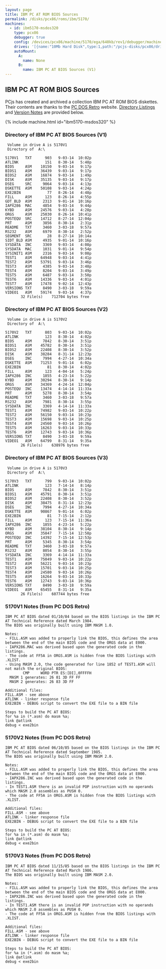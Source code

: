 ```yaml
---
layout: page
title: IBM PC AT ROM BIOS Sources
permalink: /disks/pcx86/roms/ibm/5170/
machines:
  - id: ibm5170-msdos320
    type: pcx86
    debugger: true
    config: /devices/pcx86/machine/5170/ega/640kb/rev1/debugger/machine.xml
    drives: '[{name:"10Mb Hard Disk",type:1,path:"/pcjs-disks/pcx86/drives/10mb/MSDOS320-C400.json"}]'
    autoMount:
      A:
        name: None
      B:
        name: IBM PC AT BIOS Sources (V1)
---
```


IBM PC AT ROM BIOS Sources
--------------------------

PCjs has created and archived a collection IBM PC AT ROM BIOS diskettes.  Their contents are thanks to the
[PC DOS Retro](https://sites.google.com/site/pcdosretro/) website.  [Directory Listings](#directory-of-ibm-pc-at-bios-sources-v1)
and [Version Notes](#5170v1-notes-from-pc-dos-retro) are provided below.

{% include machine.html id="ibm5170-msdos320" %}

### Directory of IBM PC AT BIOS Sources (V1)

     Volume in drive A is 5170V1     
     Directory of  A:\
    
    5170V1   TXT      903   9-03-14  10:02p
    ATLINK            151   8-30-14   5:48p
    BIOS     ASM    10150   9-03-14   9:17p
    BIOS1    ASM    36439   9-03-14   9:17p
    BIOS2    ASM    16874   9-03-14   1:49p
    DISK     ASM    35135   9-03-14   9:17p
    DSEG     SRC     9064   9-03-14   4:13p
    DSKETTE  ASM    50108   9-03-14   4:24p
    EXE2BIN            77   8-26-14   4:48p
    FILL     ASM      123   8-26-14   4:55p
    GDT_BLD  ASM     2313   9-01-14  10:16p
    IAPX286  MAC     4854   9-03-14   9:44p
    KYBD     ASM    24576   9-03-14   4:28p
    ORGS     ASM    25030   8-26-14  10:41p
    POSTEQU  SRC    14712   8-27-14  12:04p
    PRT      ASM     3856   8-30-14   2:31p
    README   TXT     3460   3-03-18   9:57a
    RS232    ASM     6979   8-30-14   2:52p
    SEGMENT  SRC       28   8-27-14  10:14a
    SIDT_BLD ASM     4935   9-01-14  10:16p
    SYSDATA  INC     3369   9-03-14   4:08p
    SYSDATA  MAC     1031   9-01-14   9:54p
    SYSINIT1 ASM     2316   9-03-14   9:08p
    TEST1    ASM    64948   9-03-14   4:41p
    TEST2    ASM    53791   9-03-14   3:46p
    TEST3    ASM     4385   9-03-14   3:48p
    TEST4    ASM     8204   9-03-14   3:49p
    TEST5    ASM     6487   9-03-14   3:50p
    TEST6    ASM    14336   9-03-14   4:01p
    TEST7    ASM    17478   9-02-14  12:43p
    VERSIONS TXT     8490   3-03-18   9:59a
    VIDEO1   ASM    59174   9-03-14   4:37p
           32 File(s)    712704 bytes free

### Directory of IBM PC AT BIOS Sources (V2)

     Volume in drive A is 5170V2     
     Directory of  A:\
    
    5170V2   TXT      803   9-03-14  10:02p
    ATLINK            123   8-30-14   4:02p
    BIOS     ASM     7842   8-30-14   3:51p
    BIOS1    ASM    45782   8-30-14   3:51p
    BIOS2    ASM    22408   8-30-14   3:52p
    DISK     ASM    38284   8-31-14  12:23p
    DSEG     INC     7994   4-27-14  10:34a
    DSKETTE  ASM    71253   9-01-14   6:02p
    EXE2BIN            81   8-30-14   4:02p
    FILL     ASM      123   4-04-14   5:24p
    IAPX286  INC     1855   4-23-14   5:22p
    KYBD     ASM    30294   8-30-14   9:14p
    ORGS     ASM    34369   4-24-14  12:04p
    POSTEQU  INC    13474   4-14-14  11:33a
    PRT      ASM     5278   8-30-14   3:54p
    README   TXT     3460   3-03-18   9:57a
    RS232    ASM     7981   8-30-14   3:55p
    SYSDATA  INC     3369   4-14-14  11:33a
    TEST1    ASM    74982   9-03-14  10:22p
    TEST2    ASM    56150   9-03-14  10:23p
    TEST3    ASM    15698   9-03-14  10:25p
    TEST4    ASM    24560   9-03-14  10:26p
    TEST5    ASM    16263   9-03-14  10:33p
    TEST6    ASM    12743   9-03-14  10:36p
    VERSIONS TXT     8490   3-03-18   9:59a
    VIDEO1   ASM    64799   8-31-14   9:35a
           26 File(s)    638976 bytes free

### Directory of IBM PC AT BIOS Sources (V3)

     Volume in drive A is 5170V3     
     Directory of  A:\
    
    5170V3   TXT      799   9-03-14  10:02p
    ATLINK            123   7-14-14   8:14p
    BIOS     ASM     7842   8-30-14   3:51p
    BIOS1    ASM    45791   8-30-14   3:51p
    BIOS2    ASM    22408   8-30-14   3:52p
    DISK     ASM    38475   8-31-14  12:23p
    DSEG     INC     7994   4-27-14  10:34a
    DSKETTE  ASM    90867   9-01-14   6:02p
    EXE2BIN            81   7-15-14   2:12p
    FILL     ASM      123   7-15-14  11:36a
    IAPX286  INC     1855   4-23-14   5:22p
    KYBD     ASM    38104   8-30-14   9:14p
    ORGS     ASM    35847   7-15-14  12:58p
    POSTEQU  INC    14392   7-15-14  12:53p
    PRT      ASM     5345   8-30-14   3:54p
    README   TXT     3460   3-03-18   9:57a
    RS232    ASM     8054   8-30-14   3:55p
    SYSDATA  INC     3369   4-14-14  11:33a
    TEST1    ASM    75049   9-03-14  10:22p
    TEST2    ASM    56221   9-03-14  10:23p
    TEST3    ASM    15701   9-03-14  10:25p
    TEST4    ASM    24580   9-03-14  10:26p
    TEST5    ASM    16264   9-03-14  10:33p
    TEST6    ASM    12743   9-03-14  10:36p
    VERSIONS TXT     8490   3-03-18   9:59a
    VIDEO1   ASM    65455   8-31-14   9:35a
           26 File(s)    607744 bytes free

### 5170V1 Notes (from PC DOS Retro)

    IBM PC AT BIOS dated 01/10/84 based on the BIOS listings in the IBM PC AT Technical Reference dated March 1984.
    The BIOS was originally built using IBM MASM 1.0.
    
    Notes:
    - FILL.ASM was added to properly link the BIOS, this defines the area between the end of the main BIOS code and the ORGS data at E000.
    - IAPX286.MAC was derived based upon the generated code in the listings.
    - The code at FF5A in ORGS.ASM is hidden from the BIOS listings with .XLIST.
    - Using MASM 2.0, the code generated for line 1852 of TEST1.ASM will not match the original BIOS:
            CMP     WORD PTR ES:[DI],0FFFFH
      MASM 1 generates: 26 81 3D FF FF
      MASM 2 generates: 26 83 3D FF
    
    Additional files:
    FILL.ASM - see above
    ATLINK - linker response file
    EXE2BIN - DEBUG script to convert the EXE file to a BIN file
    
    Steps to build the PC AT BIOS:
    for %a in (*.asm) do masm %a;
    link @atlink
    debug < exe2bin

### 5170V2 Notes (from PC DOS Retro)

    IBM PC AT BIOS dated 06/10/85 based on the BIOS listings in the IBM PC AT Technical Reference dated September 1985.
    The BIOS was originally built using IBM MASM 2.0.
    
    Notes:
    - FILL.ASM was added to properly link the BIOS, this defines the area between the end of the main BIOS code and the ORGS data at E000.
    - IAPX286.INC was derived based upon the generated code in the listings.
    - In TEST1.ASM there is an invalid POP instruction with no operands which MASM 2.0 assembles as PUSH 0.
    - The code at FF5A in ORGS.ASM is hidden from the BIOS listings with .XLIST.
    
    Additional files:
    FILL.ASM - see above
    ATLINK - linker response file
    EXE2BIN - DEBUG script to convert the EXE file to a BIN file
    
    Steps to build the PC AT BIOS:
    for %a in (*.asm) do masm %a;
    link @atlink
    debug < exe2bin

### 5170V3 Notes (from PC DOS Retro)

    IBM PC AT BIOS dated 11/15/85 based on the BIOS listings in the IBM PC AT Technical Reference dated March 1986.
    The BIOS was originally built using IBM MASM 2.0.
    
    Notes:
    - FILL.ASM was added to properly link the BIOS, this defines the area between the end of the main BIOS code and the ORGS data at E000.
    - IAPX286.INC was derived based upon the generated code in the listings.
    - In TEST1.ASM there is an invalid POP instruction with no operands which MASM 2.0 assembles as PUSH 0.
    - The code at FF5A in ORGS.ASM is hidden from the BIOS listings with .XLIST.
    
    Additional files:
    FILL.ASM - see above
    ATLINK - linker response file
    EXE2BIN - DEBUG script to convert the EXE file to a BIN file
    
    Steps to build the PC AT BIOS:
    for %a in (*.asm) do masm %a;
    link @atlink
    debug < exe2bin
